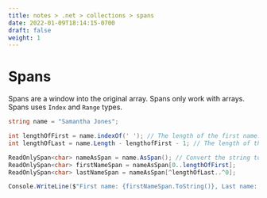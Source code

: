 ```yaml
---
title: notes > .net > collections > spans
date: 2022-01-09T18:14:15-0700
draft: false
weight: 1
---
```

# Spans
Spans are a window into the original array. Spans only work with arrays.
Spans uses `Index` and `Range` types.
```cs
string name = "Samantha Jones";

int lengthOfFirst = name.indexOf(' '); // The length of the first name.
int lengthOfLast = name.Length - lengthofFirst - 1; // The length of the last name.

ReadOnlySpan<char> nameAsSpan = name.AsSpan(); // Convert the string to a span.
ReadOnlySpan<char> firstNameSpan = nameAsSpan[0..lengthOfFirst];
ReadOnlySpan<char> lastNameSpan = nameAsSpan[^lengthOfLast..^0];

Console.WriteLine($"First name: {firstNameSpan.ToString()}, Last name: {lastNameSpan.ToString());
```
